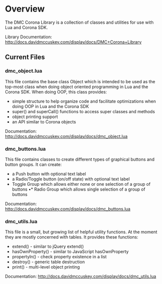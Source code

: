 # Overview #

The DMC Corona Library is a collection of classes and utilities for use with Lua and Corona SDK.


Library Documentation: http://docs.davidmccuskey.com/display/docs/DMC+Corona+Library



## Current Files ##


### dmc_object.lua ###

This file contains the base class Object which is intended to be used as the top-most class when doing object oriented programming in Lua and the Corona SDK.
When doing OOP, this class provides:

* simple structure to help organize code and facilitate optimizations when doing OOP in Lua and the Corona SDK
* super() and superCall() functions to access super classes and methods
* object printing support
* an API similar to Corona objects

Documentation: http://docs.davidmccuskey.com/display/docs/dmc_object.lua


### dmc_buttons.lua ###

This file contains classes to create different types of graphical buttons and button groups. It can create:

* a Push button with optional text label
* a Radio/Toggle button (on/off state) with optional text label
* Toggle Group which allows either none or one selection of a group of buttons
•* Radio Group which allows single selection of a group of buttons

Documentation: http://docs.davidmccuskey.com/display/docs/dmc_buttons.lua


### dmc_utils.lua ###

This file is a small, but growing list of helpful utility functions. At the moment they are mostly concerned with tables.
It provides these functions:

* extend() - similar to jQuery extend()
* hasOwnProperty() - similar to JavaScript hasOwnProperty
* propertyIn() - check property existence in a list
* destroy() - generic table destruction
* print() - multi-level object printing

Documentation: http://docs.davidmccuskey.com/display/docs/dmc_utils.lua